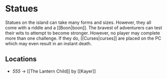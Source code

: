 # Statues
Statues on the island can take many forms and sizes. However, they all come with a riddle and a [[Boon|boon]].
The bravest of adventurers can test their wits to attempt to become stronger. However, no player may complete more than one challenge. If they do, [[Curses|curses]] are placed on the PC which may even result in an instant death.

## Locations
- *555* -> [[The Lantern Child]] by [[Kayer]]